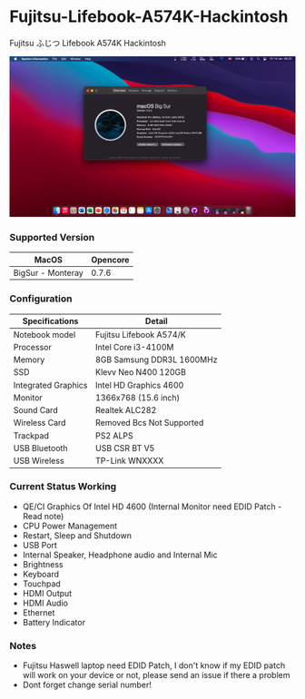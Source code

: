 # Fujitsu-Lifebook-A574K-Hackintosh
Fujitsu ふじつ Lifebook A574K Hackintosh

![BigSur](https://raw.githubusercontent.com/muifaha/Fujitsu-Lifebook-A574K-Hackintosh/main/Screenshoot/Screen%20Shot%202022-01-14%20at%2009.22.11.png)

### Supported Version

| MacOS | Opencore                                                  |
| ------------------- | ------------------------------------------- |
| BigSur - Monteray | 0.7.6 |


### Configuration

| Specifications | Detail                                                  |
| ------------------- | ------------------------------------------- |
| Notebook model | Fujitsu Lifebook A574/K |
| Processor | Intel Core i3-4100M |
| Memory | 8GB Samsung DDR3L 1600MHz |
| SSD | Klevv Neo N400 120GB |
| Integrated Graphics | Intel HD Graphics 4600 |
| Monitor | 1366x768 (15.6 inch) |
| Sound Card | Realtek ALC282 |
| Wireless Card | Removed Bcs Not Supported |
| Trackpad | PS2 ALPS |
| USB Bluetooth | USB CSR BT V5 |
| USB Wireless | TP-Link WNXXXX |

### Current Status Working

- QE/CI Graphics Of Intel HD 4600 (Internal Monitor need EDID Patch - Read note)
- CPU Power Management
- Restart, Sleep and Shutdown
- USB Port
- Internal Speaker, Headphone audio and Internal Mic
- Brightness
- Keyboard
- Touchpad
- HDMI Output
- HDMI Audio
- Ethernet
- Battery Indicator

### Notes
- Fujitsu Haswell laptop need EDID Patch, I don't know if my EDID patch will work on your device or not, please send an issue if there a problem
- Dont forget change serial number!
